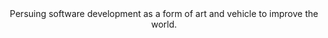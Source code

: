 
<div align="center">
  <div>Persuing software development as a form of art and vehicle to improve the world. </div>
</div>


